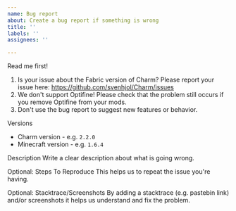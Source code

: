 ```yaml
---
name: Bug report
about: Create a bug report if something is wrong
title: ''
labels: ''
assignees: ''

---
```


Read me first!
1. Is your issue about the Fabric version of Charm? Please report your issue here: https://github.com/svenhjol/Charm/issues
2. We don't support Optifine! Please check that the problem still occurs if you remove Optifine from your mods.
3. Don't use the bug report to suggest new features or behavior.

Versions
* Charm version - e.g. `2.2.0`
* Minecraft version - e.g. `1.6.4`

Description
Write a clear description about what is going wrong.

Optional: Steps To Reproduce
This helps us to repeat the issue you're having.

Optional: Stacktrace/Screenshots
By adding a stacktrace (e.g. pastebin link) and/or screenshots it helps us understand and fix the problem.
